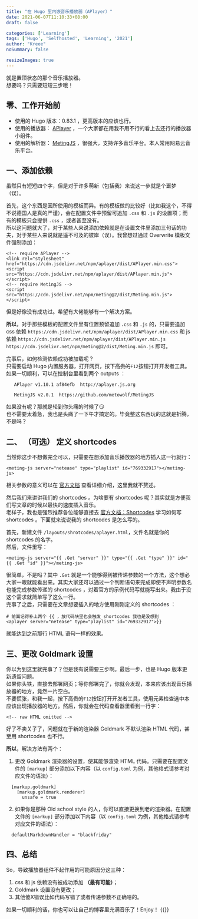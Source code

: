 ```yaml
---
title: "在 Hugo 里内嵌音乐播放器（APlayer）"
date: 2021-06-07T11:10:33+08:00
draft: false

categories: ['Learning']
tags: ['Hugo', 'Selfhosted', 'Learning', '2021']
author: "Kreee"
noSummary: false

resizeImages: true
---
```

就是置顶状态的那个音乐播放器。  
想要吗？只需要短短三步哦！   

<!--more-->

## 零、工作开始前
* 使用的 Hugo 版本：0.83.1 ，更高版本的应该也行。
* 使用的播放器： [APlayer](https://github.com/DIYgod/APlayer) ，一个大家都在用我不用不行的看上去还行的播放器小组件。
* 使用的解析器： [MetingJS](https://github.com/metowolf/MetingJS) ，很强大，支持许多音乐平台。本人常用网易云音乐平台。

## 一、添加依赖
虽然只有短短四个字，但是对于许多萌新（包括我）来说这一步就是个噩梦（误）。   

首先，这个东西是因所使用的模板而异。有的模板做的比较好（比如我这个，不得不说德国人是真的严谨），会在配置文件中预留可追加 `.css` 和 `.js` 的设置项；而有的模板只会提供 `.css` ，或者甚至没有。   
所以这问题就大了，对于某些人来说添加依赖就是在设置文件里添加三句话的功夫，对于某些人来说就是遥不可及的彼岸（误）。我曾想过通过 Overwrite 模板文件强制添加：
```
<!-- require APlayer -->
<link rel="stylesheet" href="https://cdn.jsdelivr.net/npm/aplayer/dist/APlayer.min.css">
<script src="https://cdn.jsdelivr.net/npm/aplayer/dist/APlayer.min.js"></script>
<!-- require MetingJS -->
<script src="https://cdn.jsdelivr.net/npm/meting@2/dist/Meting.min.js"></script>
```
但是好像没有成功过。希望有大佬能够有一个解决方案。   

**所以**，对于那些模板的配置文件里有位置预留追加 `.css` 和 `.js` 的，只需要追加 css 依赖 `https://cdn.jsdelivr.net/npm/aplayer/dist/APlayer.min.css` 和 js 依赖 `https://cdn.jsdelivr.net/npm/aplayer/dist/APlayer.min.js` `https://cdn.jsdelivr.net/npm/meting@2/dist/Meting.min.js` 即可。   

完事后，如何检测依赖成功被加载呢？   
只需要启动 Hugo 内置服务器，打开网页，按下~~高贵的~~`F12`按钮打开开发者工具。如果一切顺利，可以在控制台里看到两个 outputs ：
```
   APlayer v1.10.1 af84efb  http://aplayer.js.org 
   
   MetingJS v2.0.1  https://github.com/metowolf/MetingJS 
```
如果没有呢？那就是轮到你头痛的时候了😏   
也不需要太着急，我也是头痛了一下午才搞定的。毕竟整这东西玩的这就是折腾，不是吗？

## 二、 **（可选）** 定义 shortcodes
当然你这步不想做完全可以，只需要在想添加音乐播放器的地方插入这一行就行：
```
<meting-js server="netease" type="playlist" id="769332917"></meting-js>
```
相关参数的意义可以在 [官方文档](https://github.com/metowolf/MetingJS) 查看详细介绍，这里我就不赘述。   

然后我们来讲讲我们的 shortcodes 。为啥要有 shortcodes 呢？其实就是方便我们写文章的时候以最快的速度插入音乐。   
老样子，我也是强烈推荐各位能够直接去 [官方文档：Shortcodes](https://gohugo.io/content-management/shortcodes/) 学习如何写 shortcodes 。下面就来说说我的 shortcodes 是怎么写的。 

首先，新建文件 `/layouts/shrotcodes/aplayer.html`，文件名就是你的 shortcodes 的名字。   
然后，文件里写：
```
<meting-js server="{{ .Get "server" }}" type="{{ .Get "type" }}" id="{{ .Get "id" }}"></meting-js>
```
很简单，不是吗？其中 `.Get` 就是一个能够得到被传递参数的一个方法，这个想必大家一眼就能看出来。其实大家还可以通过一个判断语句来完成即使不声明参数名也能完成参数传递的 shortcodes ，对着官方的示例代码写就能写出来。我由于没这个需求就简单写了这么一行。   
完事了之后，只需要在文章想要插入的地方使用刚刚定义的 shortcodes ：
```
# 前面记得补上两个 {{ ，放代码块里也会触发 shortcodes 我也是没想到
<aplayer server="netease" type="playlist" id="769332917">}}
```
就能达到之前那行 HTML 语句一样的效果。

## 三、更改 Goldmark 设置
你以为到这里就完事了？但是我有说需要三步啊。最后一步，也是 Hugo 版本更新遗留问题。    
如果你头铁，直接去部署网页；等你部署完了，你就会发现，本来应该出现音乐播放器的地方，竟然一片空白。   
不要慌张，和我一起，按下~~高贵的~~`F12`按钮打开开发者工具，使用元素检查选中本应该出现播放器的地方。然后，你就会在代码查看器里看到一行字：   
```
<!-- raw HTML omitted -->
```
好了不卖关子了，问题就在于新的渲染器 Goldmark 不默认渲染 HTML 代码，甚至用 shortcodes 也不行。   

**所以**，解决方法有两个：
1. 更改 Goldmark 渲染器的设置，使其能够渲染 HTML 代码。只需要在配置文件的 `[markup]` 部分添加以下内容（以 `config.toml` 为例，其他格式请参考对应文件的语法）：
```
  [markup.goldmark]
    [markup.goldmark.renderer]
      unsafe = true
```
2. 如果你是那种 Old school style 的人，你可以直接更换到老的渲染器。在配置文件的 `[markup]` 部分添加以下内容（以 `config.toml` 为例，其他格式请参考对应文件的语法）：
```
  defaultMarkdownHandler = "blackfriday"
```

## 四、总结
So，导致播放器组件不起作用的可能原因分这三种：
1. css 和 js 依赖没有被成功添加 **（最有可能）**；
2. Goldmark 设置没有更改；
3. 其他傻X错误比如代码写错了或者传递参数不正确啥的。   

如果一切顺利的话，你也可以让自己的博客里充满音乐了！Enjoy！
{{<aplayer server="netease" type="song" id="29550185">}}